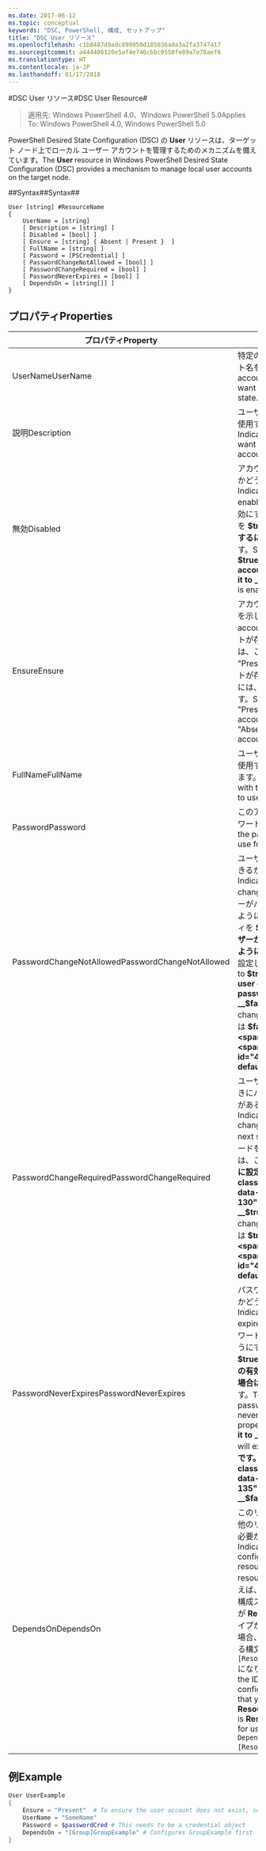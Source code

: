 ```yaml
---
ms.date: 2017-06-12
ms.topic: conceptual
keywords: "DSC, PowerShell, 構成, セットアップ"
title: "DSC User リソース"
ms.openlocfilehash: c1b8487d9adc899950d185036ada3a2fa3747417
ms.sourcegitcommit: a444406120e5af4e746cbbc0558fe89a7e78aef6
ms.translationtype: HT
ms.contentlocale: ja-JP
ms.lasthandoff: 01/17/2018
---
```

#<a name="dsc-user-resource"></a><span data-ttu-id="4a0da-103">DSC User リソース#</span><span class="sxs-lookup"><span data-stu-id="4a0da-103">DSC User Resource#</span></span>

 
><span data-ttu-id="4a0da-104">適用先: Windows PowerShell 4.0、Windows PowerShell 5.0</span><span class="sxs-lookup"><span data-stu-id="4a0da-104">Applies To: Windows PowerShell 4.0, Windows PowerShell 5.0</span></span>


<span data-ttu-id="4a0da-105">PowerShell Desired State Configuration (DSC) の __User__ リソースは、ターゲット ノード上でローカル ユーザー アカウントを管理するためのメカニズムを備えています。</span><span class="sxs-lookup"><span data-stu-id="4a0da-105">The __User__ resource in Windows PowerShell Desired State Configuration (DSC) provides a mechanism to manage local user accounts on the target node.</span></span>


##<a name="syntax"></a><span data-ttu-id="4a0da-106">Syntax##</span><span class="sxs-lookup"><span data-stu-id="4a0da-106">Syntax##</span></span>

```
User [string] #ResourceName
{
    UserName = [string]
    [ Description = [string] ]
    [ Disabled = [bool] ]
    [ Ensure = [string] { Absent | Present }  ]
    [ FullName = [string] ]
    [ Password = [PSCredential] ]
    [ PasswordChangeNotAllowed = [bool] ]
    [ PasswordChangeRequired = [bool] ]
    [ PasswordNeverExpires = [bool] ]
    [ DependsOn = [string[]] ]
}
```

## <a name="properties"></a><span data-ttu-id="4a0da-107">プロパティ</span><span class="sxs-lookup"><span data-stu-id="4a0da-107">Properties</span></span>
|  <span data-ttu-id="4a0da-108">プロパティ</span><span class="sxs-lookup"><span data-stu-id="4a0da-108">Property</span></span>  |  <span data-ttu-id="4a0da-109">説明</span><span class="sxs-lookup"><span data-stu-id="4a0da-109">Description</span></span>   | 
|---|---| 
| <span data-ttu-id="4a0da-110">UserName</span><span class="sxs-lookup"><span data-stu-id="4a0da-110">UserName</span></span>| <span data-ttu-id="4a0da-111">特定の状態を保証するアカウント名を示します。</span><span class="sxs-lookup"><span data-stu-id="4a0da-111">Indicates the account name for which you want to ensure a specific state.</span></span>| 
| <span data-ttu-id="4a0da-112">説明</span><span class="sxs-lookup"><span data-stu-id="4a0da-112">Description</span></span>| <span data-ttu-id="4a0da-113">ユーザー アカウントのために使用する説明を示します。</span><span class="sxs-lookup"><span data-stu-id="4a0da-113">Indicates the description you want to use for the user account.</span></span>| 
| <span data-ttu-id="4a0da-114">無効</span><span class="sxs-lookup"><span data-stu-id="4a0da-114">Disabled</span></span>| <span data-ttu-id="4a0da-115">アカウントが有効になっているかどうかを示します。</span><span class="sxs-lookup"><span data-stu-id="4a0da-115">Indicates if the account is enabled.</span></span> <span data-ttu-id="4a0da-116">このアカウントを無効にするには、このプロパティを __$true__ に設定し、有効にするには __$false__ に設定します。</span><span class="sxs-lookup"><span data-stu-id="4a0da-116">Set this property to __$true__ to ensure that this account is disabled, and set it to __$false__ to ensure that it is enabled.</span></span>| 
| <span data-ttu-id="4a0da-117">Ensure</span><span class="sxs-lookup"><span data-stu-id="4a0da-117">Ensure</span></span>| <span data-ttu-id="4a0da-118">アカウントが存在するかどうかを示します。</span><span class="sxs-lookup"><span data-stu-id="4a0da-118">Indicates if the account exists.</span></span> <span data-ttu-id="4a0da-119">このアカウントが存在することを保証するには、このプロパティを "Present" に設定し、アカウントが存在しないことを保証するには、"Absent" に設定します。</span><span class="sxs-lookup"><span data-stu-id="4a0da-119">Set this property to "Present" to ensure that the account exists, and set it to "Absent" to ensure that the account does not exist.</span></span>| 
| <span data-ttu-id="4a0da-120">FullName</span><span class="sxs-lookup"><span data-stu-id="4a0da-120">FullName</span></span>| <span data-ttu-id="4a0da-121">ユーザー アカウントのために使用する完全名の文字列を表します。</span><span class="sxs-lookup"><span data-stu-id="4a0da-121">Represents a string with the full name you want to use for the user account.</span></span>| 
| <span data-ttu-id="4a0da-122">Password</span><span class="sxs-lookup"><span data-stu-id="4a0da-122">Password</span></span>| <span data-ttu-id="4a0da-123">このアカウントに使用するパスワードを示します。</span><span class="sxs-lookup"><span data-stu-id="4a0da-123">Indicates the password you want to use for this account.</span></span> | 
| <span data-ttu-id="4a0da-124">PasswordChangeNotAllowed</span><span class="sxs-lookup"><span data-stu-id="4a0da-124">PasswordChangeNotAllowed</span></span>| <span data-ttu-id="4a0da-125">ユーザーがパスワードを変更できるかどうかを示します。</span><span class="sxs-lookup"><span data-stu-id="4a0da-125">Indicates if the user can change the password.</span></span> <span data-ttu-id="4a0da-126">ユーザーがパスワードを変更できないようにするには、このプロパティを __$true__ に設定し、ユーザーがパスワードを変更できるようにするには、__$false__ に設定します。</span><span class="sxs-lookup"><span data-stu-id="4a0da-126">Set this property to __$true__ to ensure that the user cannot change the password, and set it to __$false__ to allow the user to change the password.</span></span> <span data-ttu-id="4a0da-127">既定値は __$false__ です。</span><span class="sxs-lookup"><span data-stu-id="4a0da-127">The default value is __$false__.</span></span>| 
| <span data-ttu-id="4a0da-128">PasswordChangeRequired</span><span class="sxs-lookup"><span data-stu-id="4a0da-128">PasswordChangeRequired</span></span>| <span data-ttu-id="4a0da-129">ユーザーが次回ログオンしたときにパスワードを変更する必要があるかどうかを示します。</span><span class="sxs-lookup"><span data-stu-id="4a0da-129">Indicates if the user must change the password at the next sign in.</span></span> <span data-ttu-id="4a0da-130">ユーザーがパスワードを変更する必要がある場合は、このプロパティを __$true__ に設定します。</span><span class="sxs-lookup"><span data-stu-id="4a0da-130">Set this property to __$true__ if the user must change the password.</span></span> <span data-ttu-id="4a0da-131">既定値は __$true__ です。</span><span class="sxs-lookup"><span data-stu-id="4a0da-131">The default value is __$true__.</span></span>| 
| <span data-ttu-id="4a0da-132">PasswordNeverExpires</span><span class="sxs-lookup"><span data-stu-id="4a0da-132">PasswordNeverExpires</span></span>| <span data-ttu-id="4a0da-133">パスワードの有効期限が切れるかどうかを示します。</span><span class="sxs-lookup"><span data-stu-id="4a0da-133">Indicates if the password will expire.</span></span> <span data-ttu-id="4a0da-134">このアカウントのパスワードの有効期限が切れないようにするにはこのプロパティを __$true__ に設定し、パスワードの有効期限が切れるようにする場合は __$false__ を設定します。</span><span class="sxs-lookup"><span data-stu-id="4a0da-134">To ensure that the password for this account will never expire, set this property to __$true__, and set it to __$false__ if the password will expire.</span></span> <span data-ttu-id="4a0da-135">既定値は __$false__ です。</span><span class="sxs-lookup"><span data-stu-id="4a0da-135">The default value is __$false__.</span></span>| 
| <span data-ttu-id="4a0da-136">DependsOn</span><span class="sxs-lookup"><span data-stu-id="4a0da-136">DependsOn</span></span> | <span data-ttu-id="4a0da-137">このリソースを構成する前に、他のリソースの構成を実行する必要があることを示します。</span><span class="sxs-lookup"><span data-stu-id="4a0da-137">Indicates that the configuration of another resource must run before this resource is configured.</span></span> <span data-ttu-id="4a0da-138">たとえば、最初に実行するリソース構成スクリプト ブロックの ID が __ResourceName__ で、そのタイプが __ResourceType__ である場合、このプロパティを使用する構文は `DependsOn = "[ResourceType]ResourceName"` になります。</span><span class="sxs-lookup"><span data-stu-id="4a0da-138">For example, if the ID of the resource configuration script block that you want to run first is __ResourceName__ and its type is __ResourceType__, the syntax for using this property is `DependsOn = "[ResourceType]ResourceName"`.</span></span>| 

## <a name="example"></a><span data-ttu-id="4a0da-139">例</span><span class="sxs-lookup"><span data-stu-id="4a0da-139">Example</span></span>

```powershell
User UserExample
{
    Ensure = "Present"  # To ensure the user account does not exist, set Ensure to "Absent"
    UserName = "SomeName"
    Password = $passwordCred # This needs to be a credential object
    DependsOn = "[Group]GroupExample" # Configures GroupExample first
}
```


